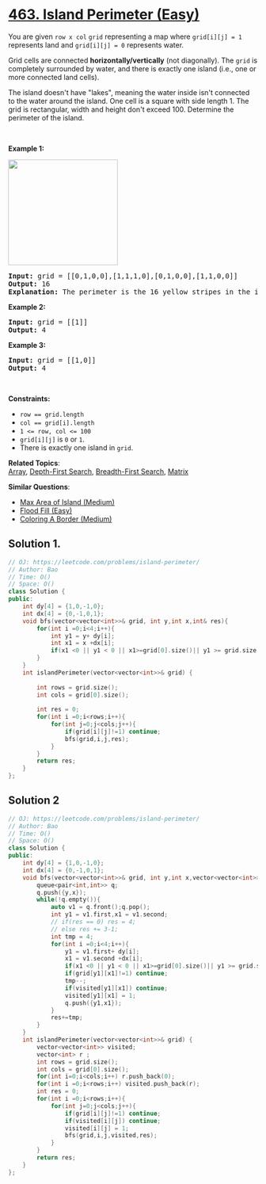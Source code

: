 # [463. Island Perimeter (Easy)](https://leetcode.com/problems/island-perimeter/)

<p>You are given <code>row x col</code> <code>grid</code> representing a map where <code>grid[i][j] = 1</code> represents&nbsp;land and <code>grid[i][j] = 0</code> represents water.</p>

<p>Grid cells are connected <strong>horizontally/vertically</strong> (not diagonally). The <code>grid</code> is completely surrounded by water, and there is exactly one island (i.e., one or more connected land cells).</p>

<p>The island doesn't have "lakes", meaning the water inside isn't connected to the water around the island. One cell is a square with side length 1. The grid is rectangular, width and height don't exceed 100. Determine the perimeter of the island.</p>

<p>&nbsp;</p>
<p><strong>Example 1:</strong></p>
<img src="https://assets.leetcode.com/uploads/2018/10/12/island.png" style="width: 221px; height: 213px;">
<pre><strong>Input:</strong> grid = [[0,1,0,0],[1,1,1,0],[0,1,0,0],[1,1,0,0]]
<strong>Output:</strong> 16
<strong>Explanation:</strong> The perimeter is the 16 yellow stripes in the image above.
</pre>

<p><strong>Example 2:</strong></p>

<pre><strong>Input:</strong> grid = [[1]]
<strong>Output:</strong> 4
</pre>

<p><strong>Example 3:</strong></p>

<pre><strong>Input:</strong> grid = [[1,0]]
<strong>Output:</strong> 4
</pre>

<p>&nbsp;</p>
<p><strong>Constraints:</strong></p>

<ul>
	<li><code>row == grid.length</code></li>
	<li><code>col == grid[i].length</code></li>
	<li><code>1 &lt;= row, col &lt;= 100</code></li>
	<li><code>grid[i][j]</code> is <code>0</code> or <code>1</code>.</li>
	<li>There is exactly one island in <code>grid</code>.</li>
</ul>


**Related Topics**:  
[Array](https://leetcode.com/tag/array/), [Depth-First Search](https://leetcode.com/tag/depth-first-search/), [Breadth-First Search](https://leetcode.com/tag/breadth-first-search/), [Matrix](https://leetcode.com/tag/matrix/)

**Similar Questions**:
* [Max Area of Island (Medium)](https://leetcode.com/problems/max-area-of-island/)
* [Flood Fill (Easy)](https://leetcode.com/problems/flood-fill/)
* [Coloring A Border (Medium)](https://leetcode.com/problems/coloring-a-border/)

## Solution 1.

```cpp
// OJ: https://leetcode.com/problems/island-perimeter/
// Author: Bao
// Time: O()
// Space: O()
class Solution {
public:
    int dy[4] = {1,0,-1,0};
    int dx[4] = {0,-1,0,1};
    void bfs(vector<vector<int>>& grid, int y,int x,int& res){
        for(int i =0;i<4;i++){
            int y1 = y+ dy[i];
            int x1 = x +dx[i];
            if(x1 <0 || y1 < 0 || x1>=grid[0].size()|| y1 >= grid.size() || grid[y1][x1]==0)  res++;
        }
    }
    int islandPerimeter(vector<vector<int>>& grid) {
       
        int rows = grid.size();
        int cols = grid[0].size();
       
        int res = 0;
        for(int i =0;i<rows;i++){
            for(int j=0;j<cols;j++){
                if(grid[i][j]!=1) continue;               
                bfs(grid,i,j,res);
            }
        }
        return res;
    }
};
```


## Solution 2 

``` cpp
// OJ: https://leetcode.com/problems/island-perimeter/
// Author: Bao
// Time: O()
// Space: O()
class Solution {
public:
    int dy[4] = {1,0,-1,0};
    int dx[4] = {0,-1,0,1};
    void bfs(vector<vector<int>>& grid, int y,int x,vector<vector<int>>& visited,int& res){
        queue<pair<int,int>> q;
        q.push({y,x});
        while(!q.empty()){
            auto v1 = q.front();q.pop();
            int y1 = v1.first,x1 = v1.second;
            // if(res == 0) res = 4;
            // else res += 3-1;
            int tmp = 4;
            for(int i =0;i<4;i++){
                y1 = v1.first+ dy[i];
                x1 = v1.second +dx[i];
                if(x1 <0 || y1 < 0 || x1>=grid[0].size()|| y1 >= grid.size()) continue;
                if(grid[y1][x1]!=1) continue;
                tmp--;                
                if(visited[y1][x1]) continue;
                visited[y1][x1] = 1;
                q.push({y1,x1});
            }
            res+=tmp;
        }
    }
    int islandPerimeter(vector<vector<int>>& grid) {
        vector<vector<int>> visited;
        vector<int> r ;
        int rows = grid.size();
        int cols = grid[0].size();
        for(int i=0;i<cols;i++) r.push_back(0);
        for(int i =0;i<rows;i++) visited.push_back(r);
        int res = 0;
        for(int i =0;i<rows;i++){
            for(int j=0;j<cols;j++){
                if(grid[i][j]!=1) continue;
                if(visited[i][j]) continue;
                visited[i][j] = 1;
                bfs(grid,i,j,visited,res);
            }
        }
        return res;
    }
};


```